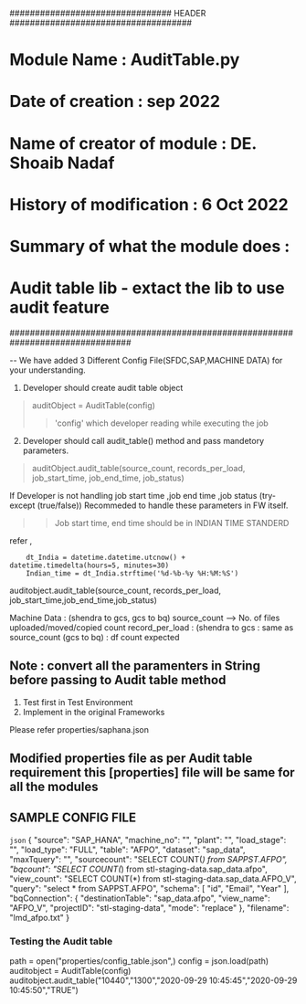 
################################   HEADER   ####################################
# Module Name : AuditTable.py 
# Date of creation : sep 2022
# Name of creator of module : DE. Shoaib Nadaf
# History of modification : 6 Oct 2022
# Summary of what the module does : 
# Audit table lib - extact the lib to use audit feature 
################################################################################

-- We have added 3 Different Config File(SFDC,SAP,MACHINE DATA) for your understanding.


1. Developer should create audit table object 
> auditObject = AuditTable(config)
   >> 'config' which developer reading while executing the job

2. Developer should call audit_table() method and pass mandetory parameters.


> auditObject.audit_table(source_count, records_per_load, job_start_time, job_end_time, job_status)

If Developer is not handling job start time ,job end time ,job status (try-except (true/false))
Recommeded to handle these parameters in FW itself.

>> Job start time, end time should be in INDIAN TIME STANDERD 

refer ,

        dt_India = datetime.datetime.utcnow() + datetime.timedelta(hours=5, minutes=30)
        Indian_time = dt_India.strftime('%d-%b-%y %H:%M:%S')
    
auditobject.audit_table(source_count, records_per_load, job_start_time,job_end_time,job_status)   


Machine Data : (shendra to gcs, gcs to bq) source_count --> No. of files uploaded/moved/copied count
record_per_load : (shendra to gcs : same as source_count
                  (gcs to bq) : df count expected 


## Note : convert all the paramenters in String before passing to Audit table method

1. Test first in Test Environment
2. Implement in the original Frameworks


Please refer properties/saphana.json

## Modified properties file as per Audit table requirement this [properties] file will be same for all the modules

## SAMPLE CONFIG FILE 
`json`
{
    "source": "SAP_HANA",
    "machine_no": "",
    "plant": "",
    "load_stage": "",
    "load_type": "FULL",
    "table": "AFPO",
    "dataset": "sap_data",
    "maxTquery": "",
    "sourcecount": "SELECT COUNT(*) from SAPPST.AFPO",
    "bqcount": "SELECT COUNT(*) from stl-staging-data.sap_data.afpo",
    "view_count": "SELECT COUNT(*) from stl-staging-data.sap_data.AFPO_V",
    "query": "select * from SAPPST.AFPO",
    "schema": [
        "id",
        "Email",
        "Year"
    ],
    "bqConnection": {
        "destinationTable": "sap_data.afpo",
        "view_name": "AFPO_V",
        "projectID": "stl-staging-data",
        "mode": "replace"
    },
    "filename": "lmd_afpo.txt"
}




### Testing the Audit table 
path = open("properties/config_table.json",)
config = json.load(path)
auditobject = AuditTable(config) 
auditobject.audit_table("10440","1300","2020-09-29 10:45:45","2020-09-29 10:45:50","TRUE")   
